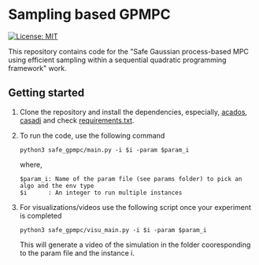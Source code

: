 # Sampling based GPMPC

[![License: MIT](https://img.shields.io/badge/License-MIT-yellow.svg)](https://opensource.org/licenses/MIT)

This repository contains code for the "Safe Gaussian process-based MPC using efficient sampling within a sequential quadratic programming framework" work.

## Getting started

1. Clone the repository and install the dependencies, especially, [acados](https://docs.acados.org/installation/), [casadi](https://web.casadi.org/get/) and check [requirements.txt](https://github.com/manish-pra/sagempc/blob/main/requirements.txt).


1. To run the code, use the following command

    ```
    python3 safe_gpmpc/main.py -i $i -param $param_i
    ```
    where,
    ```
    $param_i: Name of the param file (see params folder) to pick an algo and the env type 
    $i      : An integer to run multiple instances
    ```

1. For visualizations/videos use the following script once your experiment is completed

    ```
    python3 safe_gpmpc/visu_main.py -i $i -param $param_i
    ```
    This will generate a video of the simulation in the folder cooresponding to the param file and the instance i.
<!-- 1. To run the code, use the following command

    ```
    python3 safe_gpmpc/main.py -i $i -env $env_i -param $param_i
    ```
    where,

    ```
    $param_i: Name of the param file (see params folder) to pick an algo and the env type 
    $env_i  : An integer to pick an instance of the environment
    $i      : An integer to run multiple instances
    ```

    E.g., the following command runs SageMPC on the cluttered environment with env_0 and i=2 instance

    ``` 
    python3 safe_gpmpc/main.py -i 2 -env 0 -param "params_cluttered_car"
    ``` -->

<!-- 1. For visualizations/videos use the following script once your experiment is completed

    ```
    python3 safe_gpmpc/video.py
    ``` -->